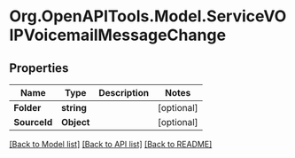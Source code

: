 # Org.OpenAPITools.Model.ServiceVOIPVoicemailMessageChange

## Properties

Name | Type | Description | Notes
------------ | ------------- | ------------- | -------------
**Folder** | **string** |  | [optional] 
**SourceId** | **Object** |  | [optional] 

[[Back to Model list]](../README.md#documentation-for-models) [[Back to API list]](../README.md#documentation-for-api-endpoints) [[Back to README]](../README.md)

